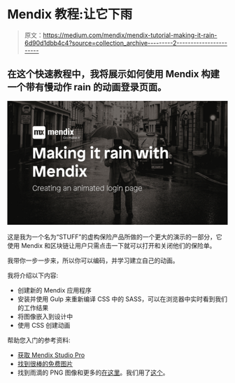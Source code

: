 # Mendix 教程:让它下雨

> 原文：<https://medium.com/mendix/mendix-tutorial-making-it-rain-6d90d1dbb4c4?source=collection_archive---------2----------------------->

## 在这个快速教程中，我将展示如何使用 Mendix 构建一个带有慢动作 rain 的动画登录页面。

![](img/245fa5331a43ad60183c16bb282a73c3.png)

这是我为一个名为“STUFF”的虚构保险产品所做的一个更大的演示的一部分，它使用 Mendix 和区块链让用户只需点击一下就可以打开和关闭他们的保险单。

我带你一步一步来，所以你可以编码，并学习建立自己的动画。

我将介绍以下内容:

*   创建新的 Mendix 应用程序
*   安装并使用 Gulp 来重新编译 CSS 中的 SASS，可以在浏览器中实时看到我们的工作结果
*   将图像嵌入到设计中
*   使用 CSS 创建动画

帮助您入门的参考资料:

*   [获取 Mendix Studio Pro](https://appstore.home.mendix.com/link/modelers/)
*   [找到很棒的免费图片](https://unsplash.com/)
*   找到雨滴的 PNG 图像和更多的[在这里](http://pngimg.com)。我们用了[这个](http://pngimg.com/download/13476)。